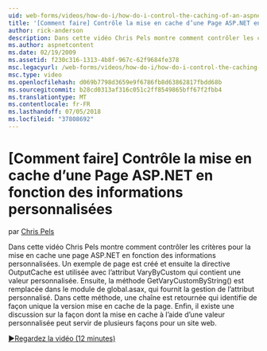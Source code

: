 ```yaml
---
uid: web-forms/videos/how-do-i/how-do-i-control-the-caching-of-an-aspnet-page-based-upon-custom-information
title: '[Comment faire] Contrôle la mise en cache d’une Page ASP.NET en fonction des informations personnalisées | Microsoft Docs'
author: rick-anderson
description: Dans cette vidéo Chris Pels montre comment contrôler les critères pour la mise en cache une page ASP.NET en fonction des informations personnalisées. Un exemple de page est créée et ensuite l’o...
ms.author: aspnetcontent
ms.date: 02/19/2009
ms.assetid: f230c316-1313-4b8f-967c-62f9684fe378
msc.legacyurl: /web-forms/videos/how-do-i/how-do-i-control-the-caching-of-an-aspnet-page-based-upon-custom-information
msc.type: video
ms.openlocfilehash: d069b7798d3659e9f6786fb8d63862817fbdd68b
ms.sourcegitcommit: b28cd0313af316c051c2ff8549865bff67f2fbb4
ms.translationtype: MT
ms.contentlocale: fr-FR
ms.lasthandoff: 07/05/2018
ms.locfileid: "37808692"
---
```

<a name="how-do-i-control-the-caching-of-an-aspnet-page-based-upon-custom-information"></a>[Comment faire] Contrôle la mise en cache d’une Page ASP.NET en fonction des informations personnalisées
====================
par [Chris Pels](https://twitter.com/chrispels)

Dans cette vidéo Chris Pels montre comment contrôler les critères pour la mise en cache une page ASP.NET en fonction des informations personnalisées. Un exemple de page est créé et ensuite la directive OutputCache est utilisée avec l’attribut VaryByCustom qui contient une valeur personnalisée. Ensuite, la méthode GetVaryCustomByString() est remplacée dans le module de global.asax, qui fournit la gestion de l’attribut personnalisé. Dans cette méthode, une chaîne est retournée qui identifie de façon unique la version mise en cache de la page. Enfin, il existe une discussion sur la façon dont la mise en cache à l’aide d’une valeur personnalisée peut servir de plusieurs façons pour un site web.

[&#9654;Regardez la vidéo (12 minutes)](https://channel9.msdn.com/Blogs/ASP-NET-Site-Videos/how-do-i-control-the-caching-of-an-aspnet-page-based-upon-custom-information)
